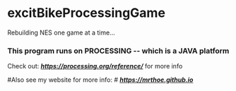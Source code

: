 # excitBikeProcessingGame
Rebuilding NES one game at a time...

### This program runs on PROCESSING -- which is a JAVA platform ###

 Check out: ***https://processing.org/reference/***  for more info 
 
 #Also see my website for more info: #
 ***https://mrthoe.github.io***
